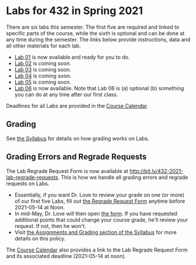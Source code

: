 # Labs for 432 in Spring 2021

There are six labs this semester. The first five are required and linked to specific parts of the course, while the sixth is optional and can be done at any time during the semester. The links below provide instructions, data and all other materials for each lab.

- [Lab 01](https://github.com/THOMASELOVE/432-2021/tree/master/labs/lab01) is now available and ready for you to do.
- [Lab 02](https://github.com/THOMASELOVE/432-2021/tree/master/labs/lab02) is coming soon.
- [Lab 03](https://github.com/THOMASELOVE/432-2021/tree/master/labs/lab03) is coming soon.
- [Lab 04](https://github.com/THOMASELOVE/432-2021/tree/master/labs/lab04) is coming soon.
- [Lab 05](https://github.com/THOMASELOVE/432-2021/tree/master/labs/lab05) is coming soon.
- [Lab 06](https://github.com/THOMASELOVE/432-2021/tree/master/labs/lab06) is now available. Note that Lab 06 is (a) optional (b) something you can do at any time after our first class.

Deadlines for all Labs are provided in the [Course Calendar](https://thomaselove.github.io/432/calendar.html).

## Grading

See [the Syllabus](https://thomaselove.github.io/432-2021-syllabus/assignments-and-grading.html) for details on how grading works on Labs.

## Grading Errors and Regrade Requests

The Lab Regrade Request Form is now available at http://bit.ly/432-2021-lab-regrade-requests. This is how we handle all grading errors and regrade requests on Labs. 

- Essentially, if you want Dr. Love to review your grade on one (or more) of our first five Labs, fill out [the Regrade Request Form](http://bit.ly/432-2021-lab-regrade-requests) anytime before 2021-05-14 at Noon. 
- In mid-May, Dr. Love will then open [the form](http://bit.ly/432-2021-lab-regrade-requests). If you have requested additional points that could change your course grade, he'll review your request. If not, then he won't. 
- Visit [the Assignments and Grading section of the Syllabus](https://thomaselove.github.io/432-2021-syllabus/assignments-and-grading.html) for more details on this policy.

The [Course Calendar](https://thomaselove.github.io/432/calendar.html) also provides a link to the Lab Regrade Request Form and its associated deadline (2021-05-14 at noon). 
